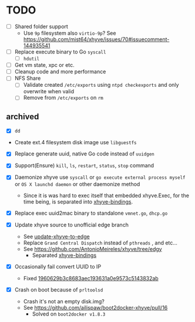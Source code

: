 TODO
===

- [ ] Shared folder support
  - Use `9p` filesystem also `virtio-9p`? See https://github.com/mist64/xhyve/issues/70#issuecomment-144935541
- [ ] Replace execute binary to Go `syscall`
    - [ ] `hdutil`
- [ ] Get vm state, xpc or etc.
- [ ] Cleanup code and more performance
- [ ] NFS Share
    - [ ] Validate created `/etc/exports` using `ntpd checkexports` and only overwrite when valid
    - [ ] Remove from `/etc/exports` on `rm`

## archived
- [x]  `dd`
  - Create ext.4 filesystem disk image use `libguestfs`
- [x] Replace generate uuid, native Go code instead of `uuidgen`
- [x] Support(Ensure) `kill`, `ls`, `restart`, `status`, `stop` command

- [x] Daemonize xhyve use `syscall` or `go execute external process myself` or `OS X launchd daemon` or other daemonize method
    - Since it is was hard to exec itself that embedded xhyve.Exec, for the time being, is separated into [xhyve-bindings](https://github.com/zchee/xhyve-bindings/tree/daemonize).

- [x] Replace exec uuid2mac binary to standalone `vmnet.go`, `dhcp.go`

- [x] Update xhyve source to unofficial edge branch
    - See [update-xhyve-to-edge](https://github.com/zchee/docker-machine-driver-xhyve/tree/update-xhyve-to-edge)
    - Replace `Grand Central Dispatch` instead of `pthreads` , and etc...
    - See https://github.com/AntonioMeireles/xhyve/tree/edgy
      - Separated [xhyve-bindings](https://github.com/zchee/xhyve-bindings/tree/daemonize)

- [x] Occasionally fail convert UUID to IP
    - Fixed [1960629b3c8683aec193631a0e9573c5143832ab](https://github.com/zchee/docker-machine-driver-xhyve/commit/1960629b3c8683aec193631a0e9573c5143832ab)

- [x] Crash on boot because of `prltoolsd`
    - Crash it's not an empty disk.img?
    - See https://github.com/ailispaw/boot2docker-xhyve/pull/16
      - Solved on `boot2docker v1.8.3`

